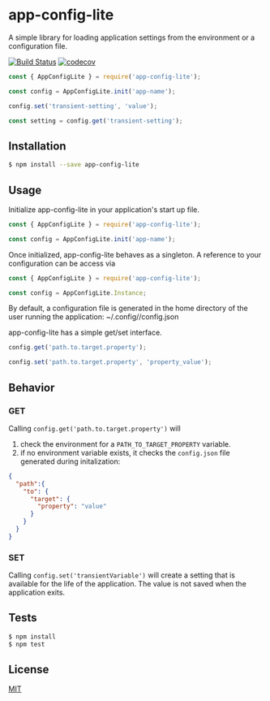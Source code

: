 # app-config-lite

A simple library for loading application settings from the environment or a configuration file.

[![Build Status](https://travis-ci.org/axlj45/app-config-lite.svg?branch=master)](https://travis-ci.org/axlj45/app-config-lite)
[![codecov](https://codecov.io/gh/axlj45/app-config-lite/branch/master/graph/badge.svg)](https://codecov.io/gh/axlj45/app-config-lite)

```js
const { AppConfigLite } = require('app-config-lite');

const config = AppConfigLite.init('app-name');

config.set('transient-setting', 'value');

const setting = config.get('transient-setting');
```

## Installation

```bash
$ npm install --save app-config-lite
```

## Usage

Initialize app-config-lite in your application's start up file.
```js
const { AppConfigLite } = require('app-config-lite');

const config = AppConfigLite.init('app-name');
```

Once initialized, app-config-lite behaves as a singleton.  A reference to your configuration can be access via
```js
const { AppConfigLite } = require('app-config-lite');

const config = AppConfigLite.Instance;
```

By default, a configuration file is generated in the home directory of the user running the application:
    ~/.config/<app-name>/config.json

app-config-lite has a simple get/set interface.
```js
config.get('path.to.target.property');

config.set('path.to.target.property', 'property_value');
```

## Behavior

### GET

Calling `config.get('path.to.target.property')` will

1. check the environment for a `PATH_TO_TARGET_PROPERTY` variable.
2. if no environment variable exists, it checks the `config.json` file generated during initalization:

```json
{
  "path":{
    "to": {
      "target": {
        "property": "value"
      }
    }
  }
}
```

### SET
Calling `config.set('transientVariable')` will create a setting that is available for the life of the application.  The value is not saved when the application exits.



## Tests

```bash
$ npm install
$ npm test
```

## License

  [MIT](LICENSE)
